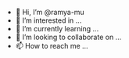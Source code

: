 - 👋 Hi, I’m @ramya-mu
- 👀 I’m interested in ...
- 🌱 I’m currently learning ...
- 💞️ I’m looking to collaborate on ...
- 📫 How to reach me ...

<!---
ramya-mu/ramya-mu is a ✨ special ✨ repository because its `README.md` (this file) appears on your GitHub profile.
You can click the Preview link to take a look at your changes.
--->
